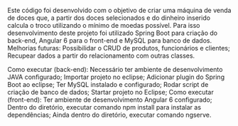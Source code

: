 Este código foi desenvolvido com o objetivo de criar uma máquina de venda de doces que, a partir dos doces selecionados e do dinheiro inserido calcula o troco utilizando o mínimo de moedas possível. Para isso desenvolvimento deste projeto foi utilizado Spring Boot para criação do back-end, Angular 6 para o front-end e MySQL para banco de dados.
Melhorias futuras: 
  Possibilidar o CRUD de produtos, funcionários e clientes;
  Recupear dados a partir do relacionamento com outras classes.

Como executar (back-end): 
  Necessário ter ambiente de desenvolvimento JAVA configurado;
  Importar projeto no eclipse;
  Adicionar plugin do Spring Boot ao eclipse;
  Ter MySQL instalado e configurado;
  Rodar script de criação de banco de dados;
  Startar projeto no Eclipse;
Como executar (front-end):
  Ter ambiente de desenvolvimento Angular 6 configurado;
  Dentro do diretório, executar comando npm install para instalar as dependências;
  Ainda dentro do diretório, executar comando ngserve.
  
